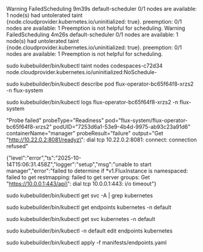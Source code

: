   Warning  FailedScheduling  9m39s  default-scheduler  0/1 nodes are available: 1 node(s) had untolerated taint {node.cloudprovider.kubernetes.io/uninitialized: true}. preemption: 0/1 nodes are available: 1 Preemption is not helpful for scheduling.
  Warning  FailedScheduling  4m26s  default-scheduler  0/1 nodes are available: 1 node(s) had untolerated taint {node.cloudprovider.kubernetes.io/uninitialized: true}. preemption: 0/1 nodes are available: 1 Preemption is not helpful for scheduling.



  sudo kubebuilder/bin/kubectl taint nodes codespaces-c72d34 node.cloudprovider.kubernetes.io/uninitialized:NoSchedule-



sudo kubebuilder/bin/kubectl describe pod flux-operator-bc65f64f8-xrzs2 -n flux-system


sudo kubebuilder/bin/kubectl logs flux-operator-bc65f64f8-xrzs2 -n flux-system

"Probe failed" probeType="Readiness" pod="flux-system/flux-operator-bc65f64f8-xrzs2" podUID="7253d6a1-53e9-4b4d-9975-ab93c23a91d6" containerName="manager" probeResult="failure" output="Get \"http://10.22.0.2:8081/readyz\": dial tcp 10.22.0.2:8081: connect: connection refused"

{"level":"error","ts":"2025-10-14T15:06:31.458Z","logger":"setup","msg":"unable to start manager","error":"failed to determine if *v1.FluxInstance is namespaced: failed to get restmapping: failed to get server groups: Get \"https://10.0.0.1:443/api\": dial tcp 10.0.0.1:443: i/o timeout"}




sudo kubebuilder/bin/kubectl get svc -A | grep kubernetes

sudo kubebuilder/bin/kubectl get endpoints kubernetes -n default


sudo kubebuilder/bin/kubectl get svc kubernetes -n default


sudo kubebuilder/bin/kubectl -n default edit endpoints kubernetes

sudo kubebuilder/bin/kubectl apply -f manifests/endpoints.yaml